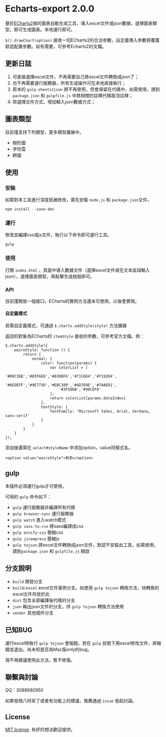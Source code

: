# Echarts-export 2.0.0

基於[ECharts2](http://echarts.baidu.com/echarts2/)做的圖表自動生成工具，導入excel文件或json數據，選擇圖表類型，即可生成圖表。本地運行即可。

`$().drawChart(option)` 接收一切ECharts2的合法參數，自定義傳入參數將覆蓋默認配置參數。如有需要，可參考Echarts2的文檔。

## 更新日誌

1. 可直接選擇excel文件，不再需要自己將excel文件轉換成json了；
2. 也不再需要運行服務器，所有生成操作可在本地直接執行；
3. 原本的 `gulp-sheets2json` 將不再使用，但會保留在代碼中，如需使用，請到 `package.json` 和 `gulpfile.js` 中將相關的註釋代碼取消註釋；
4. 除選擇文件方式，增加輸入json數據方式；

## 圖表類型

目前僅支持下列類型，更多類型擴展中。

- 樹形圖
- 字符雲
- 餅圖

## 使用

### 安裝

如需對本工具進行深度拓展修改，需先安裝 `node.js` 和 `package.json`文件。

```js
npm install --save-dev
```

### 運行

修改並編譯css或js文件，執行以下命令即可運行工具。

```js
gulp
```

### 使用

打開 `index.html` ，頁面中導入數據文件（選擇excel文件或在文本區域輸入json），選擇圖表類型，再點擊生成按鈕即可。

### API

目前僅開放一個接口。ECharts的實例方法還未可使用，以後會實現。

#### 自定義樣式

若需自定義樣式，可通過 `$.charts.addStyle(style)` 方法擴展

返回的對象為ECharts的 `itemStyle` 接收的參數，可參考官方文檔。例：

```
$.charts.addStyle({
    wairoStyle: function () {
        return {
            normal: {
                color: function(params) {
                    var colorList = [
                        '#89C3EB','#83F6E8','#838BF6','#71C6D4','#7192D4',
                        '#AEDEFF','#9E773D','#EBC389','#4D7D9E','#7AAED1',
                        '#3F596B','#90CEF8'
                    ];
                    return colorList[params.dataIndex]
                },
                textStyle: {
                    fontFamily: 'Microsoft Yahei, Arial, Verdana, sans-serif'
                }
            }
        }
    }
});
```

添加後還需在 `select#styleName` 中添加option，value同樣式名。

```
<option value="wairoStyle">和色</option>
```

## gulp

本插件必須運行gulp才可使用。

可用的 `gulp` 命令如下：

* `gulp` 運行服務器并編譯所有代碼
* `gulp browser-sync` 運行服務器
* `gulp watch` 進入watch模式
* `gulp sass-to-css` 將sass編譯成css
* `gulp minify-css` 壓縮css
* `gulp jscompress` 壓縮js
* `gulp tojson` 將excel文件轉換成json文件，默認不安裝此工具，如需使用，請到`package.json` 和 `gulpfile.js` 開啟


## 分支說明

* `build` 開發分支
* `build/excel` excel文件事例分支。如使用 `gulp tojson` 轉換方法，待轉換的excel文件存放於此
* `dist` 包含全部編譯後代碼的分支
* `json` 輸出json文件的分支，供 `gulp tojson` 轉換方法使用
* `vendor` 其他插件分支


## 已知BUG

運行excel時執行 `gulp tojson` 會報錯。若在 `gulp` 狀態下用excel修改文件，將報錯並退出。尚未知是否為Mac版only的bug。

現不再建議使用此方法，暫不修復。

## 聯繫與討論

QQ：3088680950

如果發現八阿哥了或者有功能上的建議，推薦通過 `issue` 發起討論。


## License

[MIT license](https://opensource.org/licenses/MIT). 有好的想法歡迎提供。
